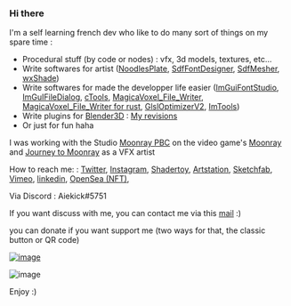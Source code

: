 ### Hi there

I'm a self learning french dev who like to do many sort of things on my spare time :
* Procedural stuff (by code or nodes) : vfx, 3d models, textures, etc...
* Write softwares for artist ([NoodlesPlate](https://github.com/aiekick/NoodlesPlate), [SdfFontDesigner](https://github.com/aiekick/SdfFontDesigner), [SdfMesher](https://github.com/aiekick/SdfMesher_Models), [wxShade](https://github.com/aiekick/wxShade))
* Write softwares for made the developper life easier  ([ImGuiFontStudio](https://github.com/aiekick/ImGuiFontStudio), [ImGuIFileDialog](https://github.com/aiekick/ImGuiFileDialog), [cTools](https://github.com/aiekick/cTools), [MagicaVoxel_File_Writer](https://github.com/aiekick/MagicaVoxel_File_Writer), [MagicaVoxel_File_Writer for rust](https://github.com/aiekick/MagicaVoxel_File_Writer_for_Rust), [GlslOptimizerV2](https://github.com/aiekick/GlslOptimizerV2), [ImTools](https://github.com/aiekick/ImTools))
* Write plugins for [Blender3D](https://www.blender.org/) : [My revisions](https://developer.blender.org/people/revisions/130650/)
* Or just for fun haha

I was working with the Studio [Moonray PBC](https://www.linkedin.com/company/moonraygame/) on the video game's [Moonray](https://www.moonray.game) and [Journey to Moonray](https://store.steampowered.com/app/1629510/Journey_to_Moonray/) as a VFX artist

How to reach me: : [Twitter](https://twitter.com/aiekick), [Instagram](https://www.instagram.com/aiekick), [Shadertoy](https://www.shadertoy.com/user/aiekick), [Artstation](https://www.artstation.com/aiekick), [Sketchfab](https://sketchfab.com/Aiekick/models), [Vimeo](https://vimeo.com/aielevel), [linkedin](https://www.linkedin.com/in/aiekick/), [OpenSea (NFT)](https://opensea.io/accounts/Aiekick), 

Via Discord : Aiekick#5751

If you want discuss with me, you can contact me via this [mail](mailto:aiekick@funparadigm.com) :)

you can donate if you want support me (two ways for that, the classic button or QR code)

[![image](https://user-images.githubusercontent.com/1434736/140823504-1c7f4cb3-34ec-4a69-9c52-37b32043059c.png)](https://www.paypal.com/donate?business=YCRUVFJ42HFBL&no_recurring=0&item_name=you+can+donate+what+you+want%2C%0Aif+you+want+help+me+continue+to+create+open+source+software.%0AThanks+for+your+help+%3A%29&currency_code=EUR)

![image](https://user-images.githubusercontent.com/1434736/140824673-fc960bea-3377-49a3-9b2a-c50eb081d9f1.png)

Enjoy :)
